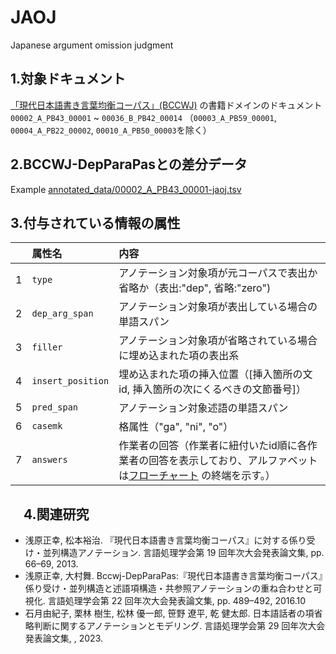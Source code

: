 # JAOJ
Japanese argument omission  judgment

## 1.対象ドキュメント
[「現代日本語書き言葉均衡コーパス」(BCCWJ)](https://clrd.ninjal.ac.jp/bccwj/) の書籍ドメインのドキュメント`00002_A_PB43_00001` ~ `00036_B_PB42_00014`
（`00003_A_PB59_00001`, `00004_A_PB22_00002`, `00010_A_PB50_00003`を除く）


## 2.BCCWJ-DepParaPasとの差分データ
Example [annotated_data/00002_A_PB43_00001-jaoj.tsv](https://github.com/tohoku-edunlp/JAOJ/blob/main/annotated_data/00002_A_PB43_00001-jaoj.tsv)

## 3.付与されている情報の属性
| |属性名 |内容 |
|:---|:---|:---|
|1 |`type` |アノテーション対象項が元コーパスで表出か省略か（表出:"dep", 省略:"zero") | 
|2 |`dep_arg_span` |アノテーション対象項が表出している場合の単語スパン |
|3 |`filler` |アノテーション対象項が省略されている場合に埋め込まれた項の表出系 |
|4 |`insert_position` |埋め込まれた項の挿入位置（[挿入箇所の文id, 挿入箇所の次にくるべきの文節番号]） | 
|5 |`pred_span` |アノテーション対象述語の単語スパン|
|6 |`casemk`|格属性（"ga", "ni", "o"） |
|7 |`answers` |作業者の回答（作業者に紐付いたid順に各作業者の回答を表示しており、アルファベットは[フローチャート](https://github.com/tohoku-edunlp/JAOJ/blob/main/decision_tree.pdf) の終端を示す。） |

## 　4.関連研究
- 浅原正幸, 松本裕治. 『現代日本語書き言葉均衡コーパス』に対する係り受け・並列構造アノテーション. 言語処理学会第 19 回年次大会発表論文集, pp. 66–69, 2013.
- 浅原正幸, 大村舞. Bccwj-DepParaPas:『現代日本語書き言葉均衡コーパス』係り受け・並列構造と述語項構造・共参照アノテーションの重ね合わせと可視化. 言語処理学会第 22 回年次大会発表論文集, pp. 489–492, 2016.10
- 石月由紀子, 栗林 樹生, 松林 優一郎, 笹野 遼平, 乾 健太郎. 日本語話者の項省略判断に関するアノテーションとモデリング. 言語処理学会第 29 回年次大会発表論文集, , 2023.
